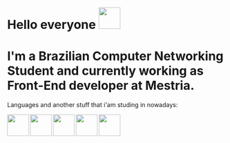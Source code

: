 
 # Hello everyone <img align="rigth" width="50" height="50" src="https://images.emojiterra.com/google/android-11/512px/1f525.png"> 
 # I'm a Brazilian Computer Networking Student and currently working as Front-End developer at Mestria.
 
  Languages and another stuff that i'am studing in nowadays:
 
 <img align="left" width="50" height="50" src="https://cdn.freebiesupply.com/logos/large/2x/react-1-logo-png-transparent.png">
 <img align="left" width="50" height="50" src="https://upload.wikimedia.org/wikipedia/commons/thumb/9/99/Unofficial_JavaScript_logo_2.svg/480px-Unofficial_JavaScript_logo_2.svg.png">
 <img align="left" width="50" height="50" src="https://image.flaticon.com/icons/png/512/919/919826.png">
 <img align="left" width="50" height="50" src="https://mauriciomikulski.github.io/img/logos/html.png">
 <img align="left" width="50" height="50" src="https://brandslogos.com/wp-content/uploads/thumbs/php-logo-vector.svg">


 

